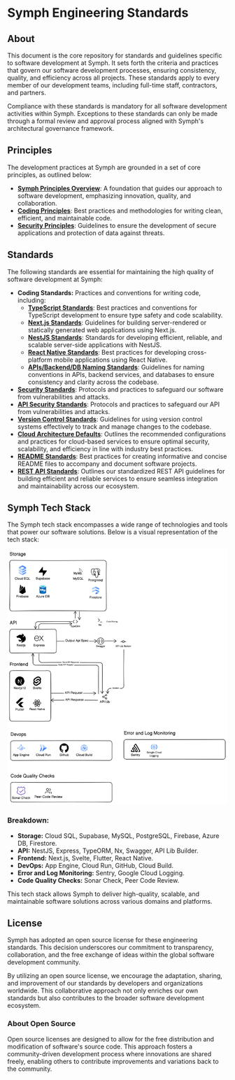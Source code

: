 # Symph Engineering Standards

## About

This document is the core repository for standards and guidelines specific to software development at Symph. It sets forth the criteria and practices that govern our software development processes, ensuring consistency, quality, and efficiency across all projects. These standards apply to every member of our development teams, including full-time staff, contractors, and partners.

Compliance with these standards is mandatory for all software development activities within Symph. Exceptions to these standards can only be made through a formal review and approval process aligned with Symph's architectural governance framework.

## Principles

The development practices at Symph are grounded in a set of core principles, as outlined below:

- [**Symph Principles Overview**](/principles/symph_principles_overview.md): A foundation that guides our approach to software development, emphasizing innovation, quality, and collaboration.
- [**Coding Principles**](/principles/coding_principles.md): Best practices and methodologies for writing clean, efficient, and maintainable code.
- [**Security Principles**](/principles/security_principles.md): Guidelines to ensure the development of secure applications and protection of data against threats.

## Standards

The following standards are essential for maintaining the high quality of software development at Symph:

- **Coding Standards:** Practices and conventions for writing code, including:
    - [**TypeScript Standards**](/standards/typescript_standards.md): Best practices and conventions for TypeScript development to ensure type safety and code scalability.
    - [**Next.js Standards**](/standards/nextjs_standards.md): Guidelines for building server-rendered or statically generated web applications using Next.js.
    - [**NestJS Standards**](/standards/nestjs_standards.md): Standards for developing efficient, reliable, and scalable server-side applications with NestJS.
    - [**React Native Standards**](/standards/react_native_standards.md): Best practices for developing cross-platform mobile applications using React Native.
    - [**APIs/Backend/DB Naming Standards**](/standards/apis_backend_db_naming_standards.md): Guidelines for naming conventions in APIs, backend services, and databases to ensure consistency and clarity across the codebase.
- [**Security Standards**](/standards/security_standards.md): Protocols and practices to safeguard our software from vulnerabilities and attacks.
- [**API Security Standards**](/standards/api_security_standards.md): Protocols and practices to safeguard our API from vulnerabilities and attacks.
- [**Version Control Standards**](/standards/version_control_standards.md): Guidelines for using version control systems effectively to track and manage changes to the codebase.
- [**Cloud Architecture Defaults**](/standards/cloud_defaults.md): Outlines the recommended configurations and practices for cloud-based services to ensure optimal security, scalability, and efficiency in line with industry best practices.
- [**README Standards**](/standards/readme_standards.md): Best practices for creating informative and concise README files to accompany and document software projects.
- [**REST API Standards**](/standards/rest_api_standards.md): Outlines our standardized REST API guidelines for building efficient and reliable services to ensure seamless integration and maintainability across our ecosystem.

## Symph Tech Stack

The Symph tech stack encompasses a wide range of technologies and tools that power our software solutions. Below is a visual representation of the tech stack:

![Symph Tech Stack](assets/symph_tech_stack.png)

### Breakdown:
- **Storage:** Cloud SQL, Supabase, MySQL, PostgreSQL, Firebase, Azure DB, Firestore.
- **API:** NestJS, Express, TypeORM, Nx, Swagger, API Lib Builder.
- **Frontend:** Next.js, Svelte, Flutter, React Native.
- **DevOps:** App Engine, Cloud Run, GitHub, Cloud Build.
- **Error and Log Monitoring:** Sentry, Google Cloud Logging.
- **Code Quality Checks:** Sonar Check, Peer Code Review.

This tech stack allows Symph to deliver high-quality, scalable, and maintainable software solutions across various domains and platforms.

## License

Symph has adopted an open source license for these engineering standards. This decision underscores our commitment to transparency, collaboration, and the free exchange of ideas within the global software development community.

By utilizing an open source license, we encourage the adaptation, sharing, and improvement of our standards by developers and organizations worldwide. This collaborative approach not only enriches our own standards but also contributes to the broader software development ecosystem.

### About Open Source

Open source licenses are designed to allow for the free distribution and modification of software's source code. This approach fosters a community-driven development process where innovations are shared freely, enabling others to contribute improvements and variations back to the community.
